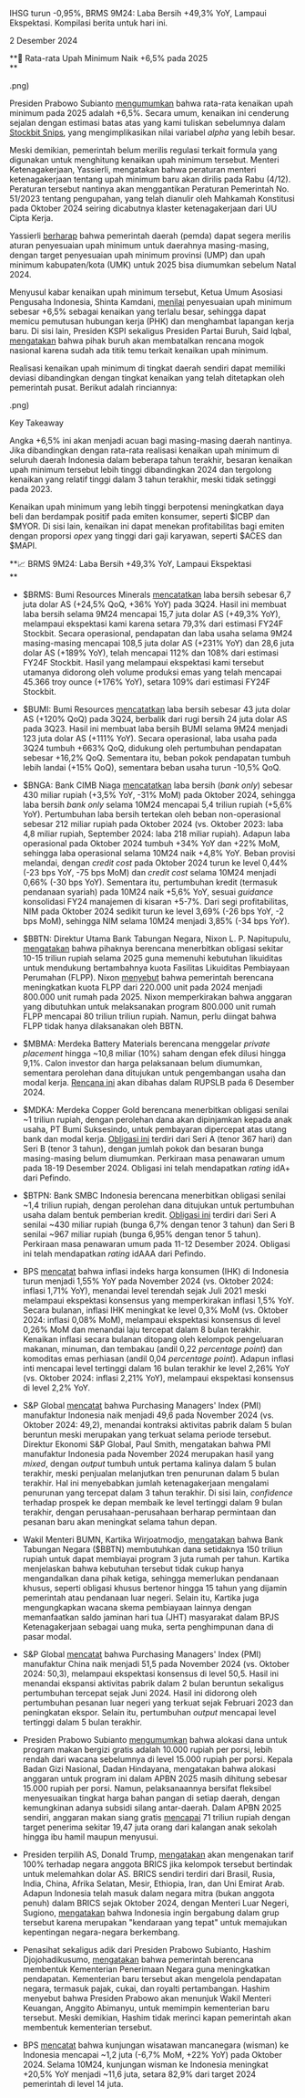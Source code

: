 IHSG turun -0,95%, BRMS 9M24: Laba Bersih +49,3% YoY, Lampaui Ekspektasi. Kompilasi berita untuk hari ini.

2 Desember 2024

**💪 Rata-rata Upah Minimum Naik +6,5% pada 2025  
**

.png)

Presiden Prabowo Subianto [mengumumkan](https://www.cnnindonesia.com/ekonomi/20241129211716-532-1172259/upah-minimum-2025-naik-65-persen-aturan-terbit-pekan-depan) bahwa rata-rata kenaikan upah minimum pada 2025 adalah +6,5%. Secara umum, kenaikan ini cenderung sejalan dengan estimasi batas atas yang kami tuliskan sebelumnya dalam [Stockbit Snips](https://snips.stockbit.com/snips-terbaru/-menanti-formula-kenaikan-ump-2025), yang mengimplikasikan nilai variabel _alpha_ yang lebih besar.

Meski demikian, pemerintah belum merilis regulasi terkait formula yang digunakan untuk menghitung kenaikan upah minimum tersebut. Menteri Ketenagakerjaan, Yassierli, mengatakan bahwa peraturan menteri ketenagakerjaan tentang upah minimum baru akan dirilis pada Rabu (4/12). Peraturan tersebut nantinya akan menggantikan Peraturan Pemerintah No. 51/2023 tentang pengupahan, yang telah dianulir oleh Mahkamah Konstitusi pada Oktober 2024 seiring dicabutnya klaster ketenagakerjaan dari UU Cipta Kerja.

Yassierli [berharap](https://www.cnbcindonesia.com/news/20241129175956-4-592236/ditanya-rumus-formulasi-upah-minimum-2025-naik-65-ini-jawab-menaker) bahwa pemerintah daerah (pemda) dapat segera merilis aturan penyesuaian upah minimum untuk daerahnya masing-masing, dengan target penyesuaian upah minimum provinsi (UMP) dan upah minimum kabupaten/kota (UMK) untuk 2025 bisa diumumkan sebelum Natal 2024.

Menyusul kabar kenaikan upah minimum tersebut, Ketua Umum Asosiasi Pengusaha Indonesia, Shinta Kamdani, [menilai](https://www.cnnindonesia.com/ekonomi/20241130175852-92-1172419/pengusaha-resah-usai-prabowo-naikkan-ump-2025-65-persen) penyesuaian upah minimum sebesar +6,5% sebagai kenaikan yang terlalu besar, sehingga dapat memicu pemutusan hubungan kerja (PHK) dan menghambat lapangan kerja baru. Di sisi lain, Presiden KSPI sekaligus Presiden Partai Buruh, Said Iqbal, [mengatakan](https://www.liputan6.com/bisnis/read/5812237/ump-2025-naik-65-buruh-batal-mogok-massal) bahwa pihak buruh akan membatalkan rencana mogok nasional karena sudah ada titik temu terkait kenaikan upah minimum.

Realisasi kenaikan upah minimum di tingkat daerah sendiri dapat memiliki deviasi dibandingkan dengan tingkat kenaikan yang telah ditetapkan oleh pemerintah pusat. Berikut adalah rinciannya:

.png)

Key Takeaway

Angka +6,5% ini akan menjadi acuan bagi masing-masing daerah nantinya. Jika dibandingkan dengan rata-rata realisasi kenaikan upah minimum di seluruh daerah Indonesia dalam beberapa tahun terakhir, besaran kenaikan upah minimum tersebut lebih tinggi dibandingkan 2024 dan tergolong kenaikan yang relatif tinggi dalam 3 tahun terakhir, meski tidak setinggi pada 2023.

Kenaikan upah minimum yang lebih tinggi berpotensi meningkatkan daya beli dan berdampak positif pada emiten konsumer, seperti $ICBP dan $MYOR. Di sisi lain, kenaikan ini dapat menekan profitabilitas bagi emiten dengan proporsi _opex_ yang tinggi dari gaji karyawan, seperti $ACES dan $MAPI.

**📈 BRMS 9M24: Laba Bersih +49,3% YoY, Lampaui Ekspektasi  
**

- $BRMS: Bumi Resources Minerals [mencatatkan](https://www.idx.co.id/StaticData/NewsAndAnnouncement/ANNOUNCEMENTSTOCK/From_EREP/202411/20241130163456-49307-0/Bumi%20Resources%20Minerals%20Tbk%2030%20Sept%202024_.pdf) laba bersih sebesar 6,7 juta dolar AS (+24,5% QoQ, +36% YoY) pada 3Q24. Hasil ini membuat laba bersih selama 9M24 mencapai 15,7 juta dolar AS (+49,3% YoY), melampaui ekspektasi kami karena setara 79,3% dari estimasi FY24F Stockbit. Secara operasional, pendapatan dan laba usaha selama 9M24 masing-masing mencapai 108,5 juta dolar AS (+231% YoY) dan 28,6 juta dolar AS (+189% YoY), telah mencapai 112% dan 108% dari estimasi FY24F Stockbit. Hasil yang melampaui ekspektasi kami tersebut utamanya didorong oleh volume produksi emas yang telah mencapai 45.366 troy ounce (+176% YoY), setara 109% dari estimasi FY24F Stockbit.
- $BUMI: Bumi Resources [mencatatkan](https://www.idx.co.id/StaticData/NewsAndAnnouncement/ANNOUNCEMENTSTOCK/From_EREP/202412/20241202155248-49290-0/BUMI%2030%20September%202024.pdf) laba bersih sebesar 43 juta dolar AS (+120% QoQ) pada 3Q24, berbalik dari rugi bersih 24 juta dolar AS pada 3Q23. Hasil ini membuat laba bersih BUMI selama 9M24 menjadi 123 juta dolar AS (+111% YoY). Secara operasional, laba usaha pada 3Q24 tumbuh +663% QoQ, didukung oleh pertumbuhan pendapatan sebesar +16,2% QoQ. Sementara itu, beban pokok pendapatan tumbuh lebih landai (+15% QoQ), sementara beban usaha turun -10,5% QoQ.
- $BNGA: Bank CIMB Niaga [mencatatkan](https://investor.cimbniaga.co.id/misc/MR/2024/Publikasi-Bulanan-Okt.pdf) laba bersih (_bank only_) sebesar 430 miliar rupiah (+3,5% YoY, -31% MoM) pada Oktober 2024, sehingga laba bersih _bank only_ selama 10M24 mencapai 5,4 triliun rupiah (+5,6% YoY). Pertumbuhan laba bersih tertekan oleh beban non-operasional sebesar 212 miliar rupiah pada Oktober 2024 (vs. Oktober 2023: laba 4,8 miliar rupiah, September 2024: laba 218 miliar rupiah). Adapun laba operasional pada Oktober 2024 tumbuh +34% YoY dan +22% MoM, sehingga laba operasional selama 10M24 naik +4,8% YoY. Beban provisi melandai, dengan _credit cost_ pada Oktober 2024 turun ke level 0,44% (-23 bps YoY, -75 bps MoM) dan _credit cost_ selama 10M24 menjadi 0,66% (-30 bps YoY). Sementara itu, pertumbuhan kredit (termasuk pendanaan syariah) pada 10M24 naik +5,6% YoY, sesuai _guidance_ konsolidasi FY24 manajemen di kisaran +5-7%. Dari segi profitabilitas, NIM pada Oktober 2024 sedikit turun ke level 3,69% (-26 bps YoY, -2 bps MoM), sehingga NIM selama 10M24 menjadi 3,85% (-34 bps YoY).
- $BBTN: Direktur Utama Bank Tabungan Negara, Nixon L. P. Napitupulu, [mengatakan](https://money.kompas.com/read/2024/11/29/181722226/btn-bakal-terbitkan-obligasi-hingga-rp-15-triliun-tahun-depan-untuk-kpr?page=all) bahwa pihaknya berencana menerbitkan obligasi sekitar 10-15 triliun rupiah selama 2025 guna memenuhi kebutuhan likuiditas untuk mendukung bertambahnya kuota Fasilitas Likuiditas Pembiayaan Perumahan (FLPP). Nixon [menyebut](https://investor.id/business/381890/btn-berharap-ada-kepres-penambahan-kuota-flpp) bahwa pemerintah berencana meningkatkan kuota FLPP dari 220.000 unit pada 2024 menjadi 800.000 unit rumah pada 2025. Nixon memperkirakan bahwa anggaran yang dibutuhkan untuk melaksanakan program 800.000 unit rumah FLPP mencapai 80 triliun triliun rupiah. Namun, perlu diingat bahwa FLPP tidak hanya dilaksanakan oleh BBTN.
- $MBMA: Merdeka Battery Materials berencana menggelar _private placement_ hingga ~10,8 miliar (10%) saham dengan efek dilusi hingga 9,1%. Calon investor dan harga pelaksanaan belum diumumkan, sementara perolehan dana ditujukan untuk pengembangan usaha dan modal kerja. [Rencana ini](https://www.idx.co.id/StaticData/NewsAndAnnouncement/ANNOUNCEMENTSTOCK/From_EREP/202411/89109a7bc6_219aa267aa.pdf) akan dibahas dalam RUPSLB pada 6 Desember 2024.
- $MDKA: Merdeka Copper Gold berencana menerbitkan obligasi senilai ~1 triliun rupiah, dengan perolehan dana akan dipinjamkan kepada anak usaha, PT Bumi Suksesindo, untuk pembayaran dipercepat atas utang bank dan modal kerja. [Obligasi ini](https://www.idx.co.id/StaticData/NewsAndAnnouncement/ANNOUNCEMENTSTOCK/From_EREP/202411/b947cf866e_4d3432b340.pdf) terdiri dari Seri A (tenor 367 hari) dan Seri B (tenor 3 tahun), dengan jumlah pokok dan besaran bunga masing-masing belum diumumkan. Perkiraan masa penawaran umum pada 18-19 Desember 2024. Obligasi ini telah mendapatkan _rating_ idA+ dari Pefindo.
- $BTPN: Bank SMBC Indonesia berencana menerbitkan obligasi senilai ~1,4 triliun rupiah, dengan perolehan dana ditujukan untuk pertumbuhan usaha dalam bentuk pemberian kredit. [Obligasi ini](https://www.idx.co.id/StaticData/NewsAndAnnouncement/ANNOUNCEMENTSTOCK/From_EREP/202411/31139b349c_e315191030.pdf) terdiri dari Seri A senilai ~430 miliar rupiah (bunga 6,7% dengan tenor 3 tahun) dan Seri B senilai ~967 miliar rupiah (bunga 6,95% dengan tenor 5 tahun). Perkiraan masa penawaran umum pada 11-12 Desember 2024. Obligasi ini telah mendapatkan _rating_ idAAA dari Pefindo.

- BPS [mencatat](https://www.bps.go.id/id/pressrelease/2024/12/02/2310/inflasi-year-on-year--y-on-y--november-2024-sebesar-1-55-persen--inflasi-provinsi-y-on-y-tertinggi-terjadi-di-provinsi-papua-tengah-sebesar-4-35-persen-dan-dan-terendah-terjadi-di-provinsi-kepulauan-bangka-belitung-sebesar-0-22-persen-.html) bahwa inflasi indeks harga konsumen (IHK) di Indonesia turun menjadi 1,55% YoY pada November 2024 (vs. Oktober 2024: inflasi 1,71% YoY), menandai level terendah sejak Juli 2021 meski melampaui ekspektasi konsensus yang memperkirakan inflasi 1,5% YoY. Secara bulanan, inflasi IHK meningkat ke level 0,3% MoM (vs. Oktober 2024: inflasi 0,08% MoM), melampaui ekspektasi konsensus di level 0,26% MoM dan menandai laju tercepat dalam 8 bulan terakhir. Kenaikan inflasi secara bulanan ditopang oleh kelompok pengeluaran makanan, minuman, dan tembakau (andil 0,22 _percentage point_) dan komoditas emas perhiasan (andil 0,04 _percentage point_). Adapun inflasi inti mencapai level tertinggi dalam 16 bulan terakhir ke level 2,26% YoY (vs. Oktober 2024: inflasi 2,21% YoY), melampaui ekspektasi konsensus di level 2,2% YoY.
- S&P Global [mencatat](https://www.pmi.spglobal.com/Public/Home/PressRelease/5f2b9564c4f0449aaadf0e94baaac0e4) bahwa Purchasing Managers' Index (PMI) manufaktur Indonesia naik menjadi 49,6 pada November 2024 (vs. Oktober 2024: 49,2), menandai kontraksi aktivitas pabrik dalam 5 bulan beruntun meski merupakan yang terkuat selama periode tersebut. Direktur Ekonomi S&P Global, Paul Smith, mengatakan bahwa PMI manufaktur Indonesia pada November 2024 merupakan hasil yang _mixed_, dengan _output_ tumbuh untuk pertama kalinya dalam 5 bulan terakhir, meski penjualan melanjutkan tren penurunan dalam 5 bulan terakhir. Hal ini menyebabkan jumlah ketenagakerjaan mengalami penurunan yang tercepat dalam 3 tahun terakhir. Di sisi lain, _confidence_ terhadap prospek ke depan membaik ke level tertinggi dalam 9 bulan terakhir, dengan perusahaan-perusahaan berharap permintaan dan pesanan baru akan meningkat selama tahun depan.
- Wakil Menteri BUMN, Kartika Wirjoatmodjo, [mengatakan](https://www.kompas.id/artikel/likuiditas-terbatas-berbagai-skema-pembiayaan-program-3-juta-rumah-diusulkan?open_from=Ekonomi_Page) bahwa Bank Tabungan Negara ($BBTN) membutuhkan dana setidaknya 150 triliun rupiah untuk dapat membiayai program 3 juta rumah per tahun. Kartika menjelaskan bahwa kebutuhan tersebut tidak cukup hanya mengandalkan dana pihak ketiga, sehingga memerlukan pendanaan khusus, seperti obligasi khusus bertenor hingga 15 tahun yang dijamin pemerintah atau pendanaan luar negeri. Selain itu, Kartika juga mengungkapkan wacana skema pembiayaan lainnya dengan memanfaatkan saldo jaminan hari tua (JHT) masyarakat dalam BPJS Ketenagakerjaan sebagai uang muka, serta penghimpunan dana di pasar modal.
- S&P Global [mencatat](https://www.pmi.spglobal.com/Public/Home/PressRelease/3516d9096c574bee9ded33a3cd219e28) bahwa Purchasing Managers' Index (PMI) manufaktur China naik menjadi 51,5 pada November 2024 (vs. Oktober 2024: 50,3), melampaui ekspektasi konsensus di level 50,5. Hasil ini menandai ekspansi aktivitas pabrik dalam 2 bulan beruntun sekaligus pertumbuhan tercepat sejak Juni 2024. Hasil ini didorong oleh pertumbuhan pesanan luar negeri yang terkuat sejak Februari 2023 dan peningkatan ekspor. Selain itu, pertumbuhan _output_ mencapai level tertinggi dalam 5 bulan terakhir.
- Presiden Prabowo Subianto [mengumumkan](https://money.kompas.com/read/2024/11/30/105206126/anggaran-makan-bergizi-gratis-turun-dari-rp-15000-jadi-rp-10000-per-porsi) bahwa alokasi dana untuk program makan bergizi gratis adalah 10.000 rupiah per porsi, lebih rendah dari wacana sebelumnya di level 15.000 rupiah per porsi. Kepala Badan Gizi Nasional, Dadan Hindayana, mengatakan bahwa alokasi anggaran untuk program ini dalam APBN 2025 masih dihitung sebesar 15.000 rupiah per porsi. Namun, pelaksanaannya bersifat fleksibel menyesuaikan tingkat harga bahan pangan di setiap daerah, dengan kemungkinan adanya subsidi silang antar-daerah. Dalam APBN 2025 sendiri, anggaran makan siang gratis [mencapai](https://indonesia.go.id/kategori/editorial/8750/ini-tiga-skema-penyaluran-makan-bergizi-gratis?lang=1#:~:text=Anggaran%20sebesar%20Rp71%20triliun%20menyasar,hingga%20ibu%20hamil%20maupun%20menyusui.) 71 triliun rupiah dengan target penerima sekitar 19,47 juta orang dari kalangan anak sekolah hingga ibu hamil maupun menyusui.
- Presiden terpilih AS, Donald Trump, [mengatakan](https://apnews.com/article/trump-dollar-dominance-brics-treasury-8572985f41754fe008b98f38180945c3) akan mengenakan tarif 100% terhadap negara anggota BRICS jika kelompok tersebut bertindak untuk melemahkan dolar AS. BRICS sendiri terdiri dari Brasil, Rusia, India, China, Afrika Selatan, Mesir, Ethiopia, Iran, dan Uni Emirat Arab. Adapun Indonesia telah masuk dalam negara mitra (bukan anggota penuh) dalam BRICS sejak Oktober 2024, dengan Menteri Luar Negeri, Sugiono, [mengatakan](https://snips.stockbit.com/snips-terbaru/akra-rendahnya-pemulihan-kinerja-3q24-di-bawah-ekspektasi#:~:text=Menteri%20Luar%20Negeri,sebagai%20anggota%20OECD.) bahwa Indonesia ingin bergabung dalam grup tersebut karena merupakan "kendaraan yang tepat" untuk memajukan kepentingan negara-negara berkembang.
- Penasihat sekaligus adik dari Presiden Prabowo Subianto, Hashim Djojohadikusumo, [mengatakan](https://www.reuters.com/world/asia-pacific/indonesia-form-state-revenue-ministry-presidents-advisor-says-2024-12-01/) bahwa pemerintah berencana membentuk Kementerian Penerimaan Negara guna meningkatkan pendapatan. Kementerian baru tersebut akan mengelola pendapatan negara, termasuk pajak, cukai, dan royalti pertambangan. Hashim menyebut bahwa Presiden Prabowo akan menunjuk Wakil Menteri Keuangan, Anggito Abimanyu, untuk memimpin kementerian baru tersebut. Meski demikian, Hashim tidak merinci kapan pemerintah akan membentuk kementerian tersebut.
- BPS [mencatat](https://www.bps.go.id/id/pressrelease/2024/12/02/2357/kunjungan-wisatawan-mancanegara--wisman--pada-oktober-2024-mencapai-1-19-juta-kunjungan--naik-22-01-persen-year-on-year--y-on-y--.html) bahwa kunjungan wisatawan mancanegara (wisman) ke Indonesia mencapai ~1,2 juta (\-6,7% MoM, +22% YoY) pada Oktober 2024. Selama 10M24, kunjungan wisman ke Indonesia meningkat +20,5% YoY menjadi ~11,6 juta, setara 82,9% dari target 2024 pemerintah di level 14 juta.
